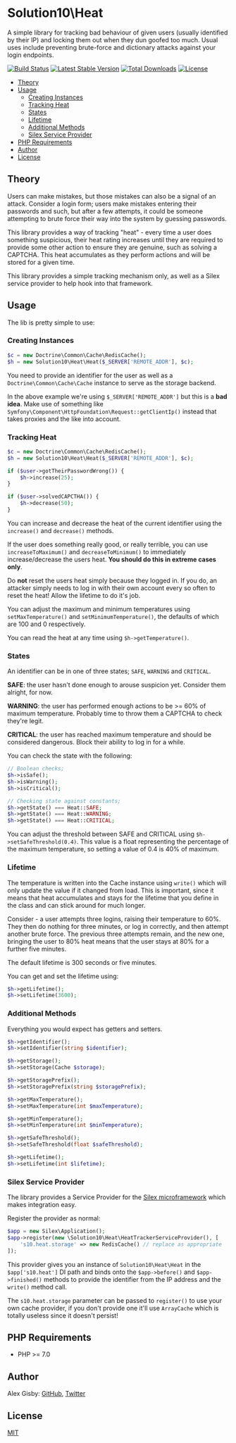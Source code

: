 # Solution10\Heat

A simple library for tracking bad behaviour of given users (usually identified by their IP) and locking
them out when they dun goofed too much. Usual uses include preventing brute-force and dictionary attacks
against your login endpoints.

[![Build Status](https://travis-ci.org/Solution10/heat.svg?branch=master)](https://travis-ci.org/Solution10/heat)
[![Latest Stable Version](https://poser.pugx.org/solution10/heat/v/stable.svg)](https://packagist.org/packages/solution10/heat)
[![Total Downloads](https://poser.pugx.org/solution10/heat/downloads.svg)](https://packagist.org/packages/solution10/heat)
[![License](https://poser.pugx.org/solution10/heat/license.svg)](https://packagist.org/packages/solution10/heat)

- [Theory](#theory)
- [Usage](#usage)
    - [Creating Instances](#creating-instances)
    - [Tracking Heat](#tracking-heat)
    - [States](#states)
    - [Lifetime](#lifetime)
    - [Additional Methods](#additional-methods)
    - [Silex Service Provider](#silex-service-provider)
- [PHP Requirements](#php-requirements)
- [Author](#author)
- [License](#license)

## Theory

Users can make mistakes, but those mistakes can also be a signal of an attack. Consider a login form; users
make mistakes entering their passwords and such, but after a few attempts, it could be someone attempting to
brute force their way into the system by guessing passwords.

This library provides a way of tracking "heat" - every time a user does something suspicious, their heat rating
increases until they are required to provide some other action to ensure they are genuine, such as solving a
CAPTCHA. This heat accumulates as they perform actions and will be stored for a given time.

This library provides a simple tracking mechanism only, as well as a Silex service provider to help hook into
that framework.

## Usage

The lib is pretty simple to use:

### Creating Instances

```php
$c = new Doctrine\Common\Cache\RedisCache();
$h = new Solution10\Heat\Heat($_SERVER['REMOTE_ADDR'], $c);
```

You need to provide an identifier for the user as well as a `Doctrine\Common\Cache\Cache` instance to serve as the
storage backend.

In the above example we're using `$_SERVER['REMOTE_ADDR']` but this is a **bad idea**. Make use of something like
`Symfony\Component\HttpFoundation\Request::getClientIp()` instead that takes proxies and the like into account.

### Tracking Heat

```php
$c = new Doctrine\Common\Cache\RedisCache();
$h = new Solution10\Heat\Heat($_SERVER['REMOTE_ADDR'], $c);

if ($user->gotTheirPasswordWrong()) {
    $h->increase(25);
}

if ($user->solvedCAPCTHA()) {
    $h->decrease(50);
}
```

You can increase and decrease the heat of the current identifier using the `increase()` and `decrease()` methods.

If the user does something really good, or really terrible, you can use `increaseToMaximum()` and `decreaseToMinimum()`
to immediately increase/decrease the users heat. **You should do this in extreme cases only**.

Do **not** reset the users heat simply because they logged in. If you do, an attacker simply needs to log in with
their own account every so often to reset the heat! Allow the lifetime to do it's job.

You can adjust the maximum and minimum temperatures using `setMaxTemperature()` and `setMinimumTemperature()`, the
defaults of which are 100 and 0 respectively.

You can read the heat at any time using `$h->getTemperature()`.

### States

An identifier can be in one of three states; `SAFE`, `WARNING` and `CRITICAL`.

**SAFE**: the user hasn't done enough to arouse suspicion yet. Consider them alright, for now.

**WARNING**: the user has performed enough actions to be >= 60% of maximum temperature. Probably time to throw
them a CAPTCHA to check they're legit.

**CRITICAL**: the user has reached maximum temperature and should be considered dangerous. Block their ability to
log in for a while.

You can check the state with the following:

```php
// Boolean checks;
$h->isSafe();
$h->isWarning();
$h->isCritical();

// Checking state against constants;
$h->getState() === Heat::SAFE;
$h->getState() === Heat::WARNING;
$h->getState() === Heat::CRITICAL;
```

You can adjust the threshold between SAFE and CRITICAL using `$h->setSafeThreshold(0.4)`. This value is a float
representing the percentage of the maximum temperature, so setting a value of 0.4 is 40% of maximum.

### Lifetime

The temperature is written into the Cache instance using `write()` which will only update the value if it changed
from load. This is important, since it means that heat accumulates and stays for the lifetime that you define in
the class and can stick around for much longer.

Consider - a user attempts three logins, raising their temperature to 60%. They then do nothing for three minutes, or
log in correctly, and then attempt another brute force. The previous three attempts remain, and the new one, bringing
the user to 80% heat means that the user stays at 80% for a further five minutes.

The default lifetime is 300 seconds or five minutes.

You can get and set the lifetime using:

```php
$h->getLifetime();
$h->setLifetime(3600);
```

### Additional Methods

Everything you would expect has getters and setters.

```php
$h->getIdentifier();
$h->setIdentifier(string $identifier);

$h->getStorage();
$h->setStorage(Cache $storage);

$h->getStoragePrefix();
$h->setStoragePrefix(string $storagePrefix);

$h->getMaxTemperature();
$h->setMaxTemperature(int $maxTemperature);

$h->getMinTemperature();
$h->setMinTemperature(int $minTemperature);

$h->getSafeThreshold();
$h->setSafeThreshold(float $safeThreshold);

$h->getLifetime();
$h->setLifetime(int $lifetime);
```

### Silex Service Provider

The library provides a Service Provider for the [Silex microframework](silex.sensiolabs.org) which makes integration
easy.

Register the provider as normal:

```php
$app = new Silex\Application();
$app->register(new \Solution10\Heat\HeatTrackerServiceProvider(), [
    's10.heat.storage' => new RedisCache() // replace as appropriate
]);
```

This provider gives you an instance of `Solution10\Heat\Heat` in the `$app['s10.heat']` DI path and binds onto the
`$app->before()` and `$app->finished()` methods to provide the identifier from the IP address and the `write()`
method call.

The `s10.heat.storage` parameter can be passed to `register()` to use your own cache provider, if you don't provide
one it'll use `ArrayCache` which is totally useless since it doesn't persist!

## PHP Requirements

- PHP >= 7.0

## Author

Alex Gisby: [GitHub](http://github.com/alexgisby), [Twitter](http://twitter.com/alexgisby)

## License

[MIT](http://github.com/solution10/heat/tree/master/LICENSE.md)
